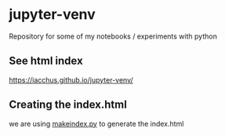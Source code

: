 # jupyter-venv
Repository for some of my notebooks / experiments with python

## See html index

<a href='https://iacchus.github.io/jupyter-venv/'>https://iacchus.github.io/jupyter-venv/</a>

## Creating the index.html

we are using [makeindex.py](makeindex.py) to generate the index.html
